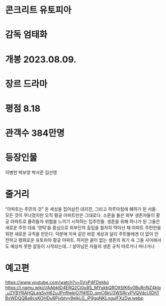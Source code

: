 # 콘크리트 유토피아
# 감독 엄태화
# 개봉 2023.08.09.
# 장르 드라마
# 평점 8.18
# 관객수 384만명
# 등장인물
이병헌 박보영 박서준 김선영
# 줄거리
“아파트는 주민의 것” 온 세상을 집어삼킨 대지진, 그리고 하루아침에 폐허가 된 서울. 모든 것이 무너졌지만 오직 황궁 아파트만은 그대로다. 소문을 들은 외부 생존자들이 황궁 아파트로 몰려들자 위협을 느끼기 시작하는 입주민들. 생존을 위해 하나가 된 그들은 새로운 주민 대표 ‘영탁’을 중심으로 외부인의 출입을 철저히 막아선 채 아파트 주민만을 위한 새로운 규칙을 만든다. 덕분에 지옥 같은 바깥 세상과 달리 주민들에겐 더 없이 안전하고 평화로운 유토피아 황궁 아파트. 하지만 끝이 없는 생존의 위기 속 그들 사이에서도 예상치 못한 갈등이 시작되는데...! 살아남은 자들의 생존 규칙 따르거나 떠나거나
# 예고편
https://www.youtube.com/watch?v=5VxP4FDekko
https://i.namu.wiki/i/AAbktD4ERQ2Cj0u9S_MYukbQROltSIK6v0BuRnNZ4klp_uZYBYRAHQLagSyH62uJPnfhekjO7f4fED_qmC6kU3WSRcyPVQVdcUIDhTBvWDQQBa9csKOHDuRPjxbtvy9elkLG_jP9gqNKLngulFXzDw.webp